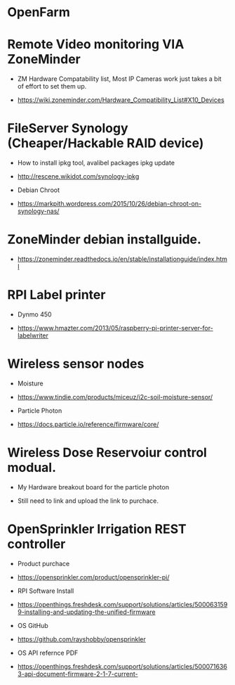 # OpenFarm

# Remote Video monitoring  VIA  ZoneMinder
- ZM Hardware Compatability list,  Most IP Cameras work just takes a bit of effort to set them up.
* https://wiki.zoneminder.com/Hardware_Compatibility_List#X10_Devices


# FileServer Synology (Cheaper/Hackable RAID device)
- How to install ipkg tool, avalibel packages ipkg update
 * http://rescene.wikidot.com/synology-ipkg
- Debian Chroot
 * https://markpith.wordpress.com/2015/10/26/debian-chroot-on-synology-nas/

# ZoneMinder debian installguide. 
 * https://zoneminder.readthedocs.io/en/stable/installationguide/index.html

# RPI Label printer 
- Dynmo 450
 * https://www.hmazter.com/2013/05/raspberry-pi-printer-server-for-labelwriter

# Wireless sensor nodes
- Moisture
 * https://www.tindie.com/products/miceuz/i2c-soil-moisture-sensor/
- Particle Photon
 * https://docs.particle.io/reference/firmware/core/

# Wireless Dose Reservoiur control modual.
- My Hardware breakout board for the particle photon
 * Still need to link and upload the link to purchace.


# OpenSprinkler Irrigation REST controller  
- Product purchace
 * https://opensprinkler.com/product/opensprinkler-pi/
- RPI Software Install
 * https://openthings.freshdesk.com/support/solutions/articles/5000631599-installing-and-updating-the-unified-firmware
- OS GitHub
 * https://github.com/rayshobby/opensprinkler
- OS API refernce PDF
 * https://openthings.freshdesk.com/support/solutions/articles/5000716363-api-document-firmware-2-1-7-current-
